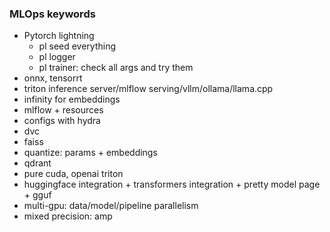 ### MLOps keywords

- Pytorch lightning
  - pl seed everything
  - pl logger
  - pl trainer: check all args and try them
- onnx, tensorrt
- triton inference server/mlflow serving/vllm/ollama/llama.cpp
- infinity for embeddings
- mlflow + resources
- configs with hydra
- dvc
- faiss
- quantize: params + embeddings
- qdrant
- pure cuda, openai triton
- huggingface integration + transformers integration + pretty model page + gguf
- multi-gpu: data/model/pipeline parallelism
- mixed precision: amp

